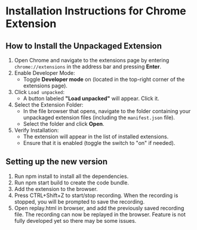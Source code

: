 # Installation Instructions for Chrome Extension

## How to Install the Unpackaged Extension

1. Open Chrome and navigate to the extensions page by entering `chrome://extensions` in the address bar and pressing **Enter**.
2. Enable Developer Mode:
   - Toggle **Developer mode** on (located in the top-right corner of the extensions page).
3. Click `Load unpacked`:
   - A button labeled **"Load unpacked"** will appear. Click it.
4. Select the Extension Folder:
   - In the file browser that opens, navigate to the folder containing your unpackaged extension files (including the `manifest.json` file).
   - Select the folder and click **Open**.
5. Verify Installation:
   - The extension will appear in the list of installed extensions.
   - Ensure that it is enabled (toggle the switch to "on" if needed).


## Setting up the new version

1. Run npm install to install all the dependencies.
2. Run npm start build to create the code bundle.
3. Add the extension to the browser.
4. Press CTRL+Shift+Z to start/stop recording. When the recording is stopped, you will be prompted to save the recording.
5. Open replay.html in browser, and add the previously saved recording file. The recording can now be replayed in the browser. Feature is not fully developed yet so there may be some issues. 